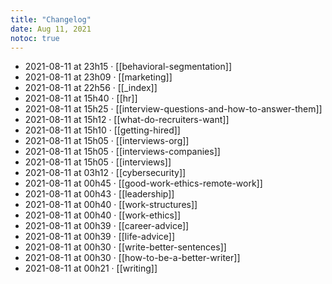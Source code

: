 ```yaml
---
title: "Changelog"
date: Aug 11, 2021
notoc: true
---
```


- 2021-08-11 at 23h15 · [[behavioral-segmentation]]
- 2021-08-11 at 23h09 · [[marketing]]
- 2021-08-11 at 22h56 · [[_index]]
- 2021-08-11 at 15h40 · [[hr]]
- 2021-08-11 at 15h25 · [[interview-questions-and-how-to-answer-them]]
- 2021-08-11 at 15h12 · [[what-do-recruiters-want]]
- 2021-08-11 at 15h10 · [[getting-hired]]
- 2021-08-11 at 15h05 · [[interviews-org]]
- 2021-08-11 at 15h05 · [[interviews-companies]]
- 2021-08-11 at 15h05 · [[interviews]]
- 2021-08-11 at 03h12 · [[cybersecurity]]
- 2021-08-11 at 00h45 · [[good-work-ethics-remote-work]]
- 2021-08-11 at 00h43 · [[leadership]]
- 2021-08-11 at 00h40 · [[work-structures]]
- 2021-08-11 at 00h40 · [[work-ethics]]
- 2021-08-11 at 00h39 · [[career-advice]]
- 2021-08-11 at 00h39 · [[life-advice]]
- 2021-08-11 at 00h30 · [[write-better-sentences]]
- 2021-08-11 at 00h30 · [[how-to-be-a-better-writer]]
- 2021-08-11 at 00h21 · [[writing]]
